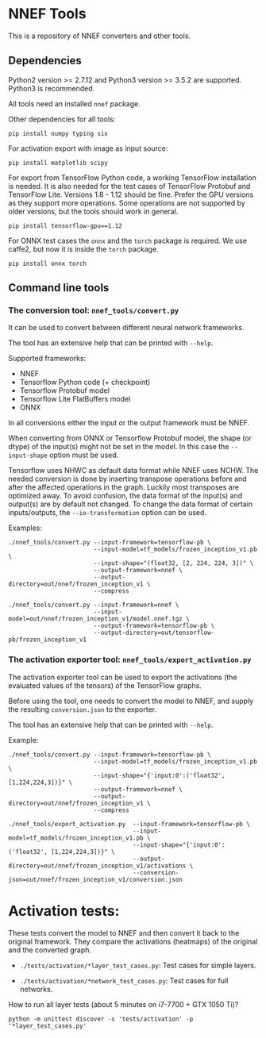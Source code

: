 # NNEF Tools

This is a repository of NNEF converters and other tools.

## Dependencies

Python2 version >= 2.7.12 and Python3 version >= 3.5.2 are supported.
Python3 is recommended.

All tools need an installed `nnef` package.

Other dependencies for all tools:

```pip install numpy typing six```

For activation export with image as input source:

```pip install matplotlib scipy```

For export from TensorFlow Python code, a working TensorFlow installation is needed.
It is also needed for the test cases of TensorFlow Protobuf and TensorFlow Lite. 
Versions 1.8 - 1.12 should be fine. Prefer the GPU versions as they support more operations.
Some operations are not supported by older versions, but the tools should work in general.

```pip install tensorflow-gpu==1.12```

For ONNX test cases the `onnx` and the `torch` package is required.
We use caffe2, but now it is inside the `torch` package.

```pip install onnx torch```

## Command line tools

### The conversion tool: ```nnef_tools/convert.py```

It can be used to convert between different neural network frameworks.

The tool has an extensive help that can be printed with ```--help```.

Supported frameworks:
- NNEF
- Tensorflow Python code (+ checkpoint) 
- Tensorflow Protobuf model
- Tensorflow Lite FlatBuffers model
- ONNX

In all conversions either the input or the output framework must be NNEF.

When converting from ONNX or Tensorflow Protobuf model, the shape (or dtype) of the input(s) might not be set in the model.
In this case the ```--input-shape``` option must be used.
 
Tensorflow uses NHWC as default data format while NNEF uses NCHW. 
The needed conversion is done by inserting transpose operations 
before and after the affected operations in the graph.
Luckily most transposes are optimized away.
To avoid confusion, the data format of the input(s) and output(s) are by default not changed.
To change the data format of certain inputs/outputs, the ```--io-transformation``` option can be used. 

Examples:

```
./nnef_tools/convert.py --input-framework=tensorflow-pb \
                        --input-model=tf_models/frozen_inception_v1.pb \
                        --input-shape="(float32, [2, 224, 224, 3])" \
                        --output-framework=nnef \
                        --output-directory=out/nnef/frozen_inception_v1 \
                        --compress

./nnef_tools/convert.py --input-framework=nnef \
                        --input-model=out/nnef/frozen_inception_v1/model.nnef.tgz \
                        --output-framework=tensorflow-pb \
                        --output-directory=out/tensorflow-pb/frozen_inception_v1
```

### The activation exporter tool: ```nnef_tools/export_activation.py```

The activation exporter tool can be used to export the activations (the evaluated values of the tensors) 
of the TensorFlow graphs.
 
Before using the tool, one needs to convert the model to NNEF, and supply the resulting ```conversion.json``` to the exporter.  

The tool has an extensive help that can be printed with ```--help```.

Example:

```
./nnef_tools/convert.py --input-framework=tensorflow-pb \
                        --input-model=tf_models/frozen_inception_v1.pb \
                        --input-shape="{'input:0':('float32', [1,224,224,3])}" \
                        --output-framework=nnef \
                        --output-directory=out/nnef/frozen_inception_v1 \
                        --compress

./nnef_tools/export_activation.py  --input-framework=tensorflow-pb \
                                   --input-model=tf_models/frozen_inception_v1.pb \
                                   --input-shape="{'input:0':('float32', [1,224,224,3])}" \
                                   --output-directory=out/nnef/frozen_inception_v1/activations \
                                   --conversion-json=out/nnef/frozen_inception_v1/conversion.json
```

# Activation tests:

These tests convert the model to NNEF and then convert it back to the original framework. 
They compare the activations (heatmaps) of the original and the converted graph.

- ```./tests/activation/*layer_test_cases.py```: Test cases for simple layers.

- ```./tests/activation/*network_test_cases.py```: Test cases for full networks.


How to run all layer tests (about 5 minutes on i7-7700 + GTX 1050 Ti)?
```
python -m unittest discover -s 'tests/activation' -p '*layer_test_cases.py'
```
